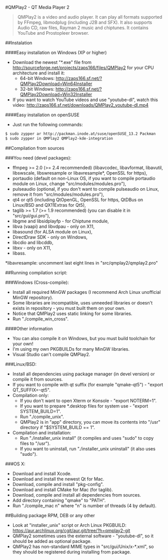 #QMPlay2 - QT Media Player 2

>QMPlay2 is a video and audio player. It can play all formats supported by FFmpeg, libmodplug (including J2B and SFX). It also supports Audio CD, raw files, Rayman 2 music and chiptunes. It contains YouTube and Prostopleer browser.

##Instalation

####Easy installation on Windows (XP or higher)

- Download the newest "*.exe" file from http://sourceforge.net/projects/zaps166/files/QMPlay2 for your CPU architecture and install it:
	- 64-bit Windows: http://zaps166.sf.net/?QMPlay2Download=Win64Installer
	- 32-bit Windows: http://zaps166.sf.net/?QMPlay2Download=Win32Installer
- If you want to watch YouTube videos and use "youtube-dl", watch this video: http://zaps166.sf.net/downloads/QMPlay2_youtube-dl.mp4

####Easy installation on openSUSE

- Just run the following commands:
```sh
$ sudo zypper ar http://packman.inode.at/suse/openSUSE_13.2 Packman
$ sudo zypper in QMPlay2 QMPlay2-kde-integration
```

##Compilation from sources

###You need (devel packages):

- ffmpeg >= 2.0 (>= 2.4 recommended) (libavcodec, libavformat, libavutil, libswscale, libswresample or libavresample\*, OpenSSL for https),
- portaudio (default on non-Linux OS, if you want to compile portaudio module on Linux, change "src/modules/modules.pro"),
- pulseaudio (optional, if you don't want to compile pulseaudio on Linux, remove it from "src/modules/modules.pro"),
- qt4 or qt5 (including QtOpenGL, OpenSSL for https, QtDBus on Linux/BSD and QX11Extras for Qt5),
- taglib >= 1.7 (>= 1.9 recommended) (you can disable it in "src/gui/gui.pro"),
- libgme and libsidplayfp - for Chiptune module,
- libva (vaapi) and libvdpau - only on X11,
- libasound (for ALSA module on Linux),
- DirectDraw SDK - only on Windows,
- libcdio and libcddb,
- libxv - only on X11,
- libass.

\*libavresample: uncomment last eight lines in "src/qmplay2/qmplay2.pro"

##Running compilation script:

###Windows (Cross-compile):

- Install all required MinGW packages (I recommend Arch Linux unofficial MinGW repository).
- Some libraries are incompatible, uses unneeded libraries or doesn't exists in repository - you must built them on your own.
- Notice that QMPlay2 uses static linking for some libraries.
- Run "./compile_win_cross".

####Other information

- You can also compile it on Windows, but you must build toolchain for your own!
- I'm using my own PKGBUILDs for many MinGW libraries.
- Visual Studio can't compile QMPlay2.

###Linux/BSD:

- Install all dependencies using package manager (in devel version) or compile it from sources.
- If you want to compile with qt suffix (for example "qmake-qt5") - "export QT_SUFFIX=-qt5".
- Compilation only:
	- If you don't want to open Xterm or Konsole - "export NOTERM=1".
	- If you want to prepare *.desktop files for system use - "export SYSTEM_BUILD=1".
	- Run "./compile_unix".
	- QMPlay2 is in "app" directory, you can move its contents into "/usr" directory if "$SYSTEM_BUILD == 1".
- Compilation and installation:
	- Run "./installer_unix install" (it compiles and uses "sudo" to copy files to "/usr").
	- If you want to uninstall, run "./installer_unix uninstall" (it also uses "sudo").

###OS X:

- Download and install Xcode.
- Download and install the newest Qt for Mac.
- Download, compile and install "pkg-config".
- Download and install CMake for Mac (for taglib).
- Download, compile and install all dependencies from sources.
- Add directory containing "qmake" to "PATH".
- Run "./compile_mac n" where "n" is number of threads (4 by default).

##Building package RPM, DEB or any other

- Look at "installer_unix" script or Arch Linux PKGBUILD: https://aur.archlinux.org/cgit/aur.git/tree/?h=qmplay2-git
- QMPlay2 sometimes uses the external software - "youtube-dl", so it should be added as optional package.
- QMPlay2 has non-standard MIME types in "src/gui/Unix/x-*.xml", so they should be registered during installing from package.
